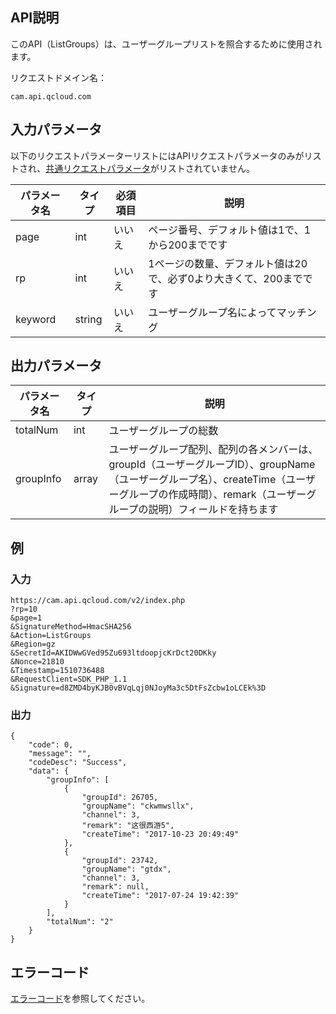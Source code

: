 ## API説明

このAPI（ListGroups）は、ユーザーグループリストを照合するために使用されます。

リクエストドメイン名：

```
cam.api.qcloud.com
```

## 入力パラメータ

以下のリクエストパラメーターリストにはAPIリクエストパラメータのみがリストされ、[共通リクエストパラメータ](https://cloud.tencent.com/document/api/213/6976)がリストされていません。

| パラメータ名 | タイプ   | 必須項目 | 説明                                  |
| -------- | ------ | ---- | ------------------------------------- |
| page     | int    | いいえ   | ページ番号、デフォルト値は1で、1から200までです         |
| rp       | int    | いいえ   | 1ページの数量、デフォルト値は20で、必ず0より大きくて、200までです|
| keyword  | string | いいえ   | ユーザーグループ名によってマッチング                      |

## 出力パラメータ

| パラメータ名  | タイプ  | 説明                                                         |
| --------- | ----- | ------------------------------------------------------------ |
| totalNum  | int   | ユーザーグループの総数                                                   |
| groupInfo | array | ユーザーグループ配列、配列の各メンバーは、groupId（ユーザーグループID）、groupName（ユーザーグループ名）、createTime（ユーザーグループの作成時間）、remark（ユーザーグループの説明）フィールドを持ちます |

## 例

### 入力

```
https://cam.api.qcloud.com/v2/index.php
?rp=10
&page=1
&SignatureMethod=HmacSHA256
&Action=ListGroups
&Region=gz
&SecretId=AKIDWwGVed95Zu693ltdoopjcKrDct20DKky
&Nonce=21810
&Timestamp=1510736488
&RequestClient=SDK_PHP_1.1
&Signature=d8ZMD4byKJB0vBVqLqj0NJoyMa3c5DtFsZcbw1oLCEk%3D
```

### 出力

```
{
    "code": 0,
    "message": "",
    "codeDesc": "Success",
    "data": {
        "groupInfo": [
            {
                "groupId": 26705,
                "groupName": "ckwmwsllx",
                "channel": 3,
                "remark": "这很西游5",
                "createTime": "2017-10-23 20:49:49"
            },
            {
                "groupId": 23742,
                "groupName": "gtdx",
                "channel": 3,
                "remark": null,
                "createTime": "2017-07-24 19:42:39"
            }
        ],
        "totalNum": "2"
    }
}
```

## エラーコード

[エラーコード](https://cloud.tencent.com/document/product/598/13884)を参照してください。

